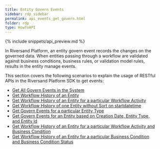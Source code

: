 ```yaml
---
title: Entity Govern Events
sidebar: rdp_sidebar
permalink: api_events_get_govern.html
folder: rdp
type: HowToAPI
---
```


{% include snippets/api_preview.md %}

In Riversand Platform, an entity govern event records the changes on the governed data. When entities passing through a workflow are validated against business conditions, business rules, or validation model rules, results in the entity manage events. 

This section covers the following scenarios to explain the usage of RESTful APIs in the Riversand Platform SDK to get events:

* [Get All Govern Events in the System](api_event_get_scenario14.html)
* [Get Workflow History of an Entity](api_event_get_scenario13.html)
* [Get Workflow History of an Entity for a particular Workflow Activity](api_event_get_scenario15.html)
* [Get Workflow History of one Entity without Sort on startdatetime](api_event_get_scenario18.html)
* [Get Govern Events for a particular Entity Type](api_event_get_scenario16.html)
* [Get Govern Events for an Entity based on Creation Date, Entity Type, and Entity Id](api_event_get_scenario17.html)
* [Get Workflow History of an Entity for a particular Workflow Activity and Business Condition](api_event_get_scenario19.html)
* [Get Workflow History of an Entity for a particular Business Condition and Business Condition Status](api_event_get_scenario20.html)

